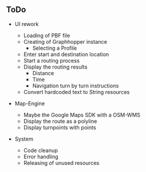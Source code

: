 ## ToDo

* UI rework
  * Loading of PBF file
  * Creating of Graphhopper instance
    * Selecting a Profile
  * Enter start and destination location
  * Start a routing process
  * Display the routing results
    * Distance
	* Time
	* Navigation turn by turn instructions
  * Convert hardcoded text to String resources

* Map-Engine
  * Maybe the Google Maps SDK with a OSM-WMS
  * Display the route as a polyline
  * Display turnpoints with points
  
* System
  * Code cleanup
  * Error handling
  * Releasing of unused resources
  